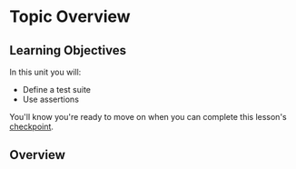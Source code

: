 # Topic Overview

## Learning Objectives

In this unit you will:

- Define a test suite
- Use assertions
 
You'll know you're ready to move on when you can complete this lesson's [checkpoint](../../checkpoints/javascript-tdd-checkpoint.md).


## Overview

